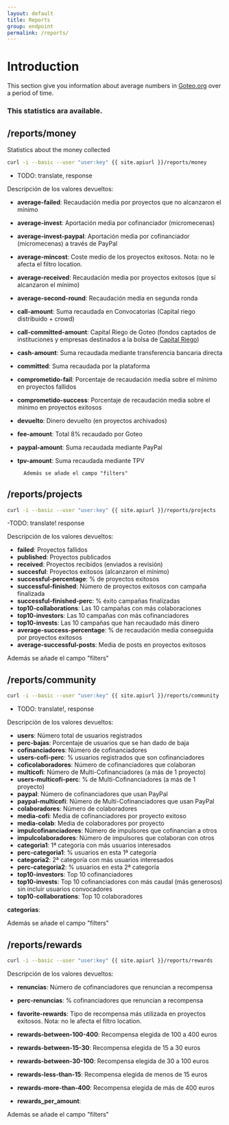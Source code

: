 ```yaml
---
layout: default
title: Reports
group: endpoint
permalink: /reports/
---
```

# Introduction

This section give you information about average numbers in [Goteo.org](http://goteo.org) over a period of time. 

### This statistics ara available.

<a name="money"></a>
## /reports/money

Statistics about the money collected

```bash
curl -i --basic --user "user:key" {{ site.apiurl }}/reports/money
```

- TODO: translate, response

Descripción de los valores devueltos:

- **average-failed**: Recaudación media por proyectos que no alcanzaron el mínimo
- **average-invest**: Aportación media por cofinanciador (micromecenas)
- **average-invest-paypal**: Aportación media por cofinanciador (micromecenas) a través de PayPal
- **average-mincost**: Coste medio de los proyectos exitosos. Nota: no le afecta el filtro location.
- **average-received**: Recaudación media por proyectos exitosos (que sí alcanzaron el mínimo)
- **average-second-round**: Recaudación media en segunda ronda
- **call-amount**: Suma recaudada en Convocatorias (Capital riego distribuido + crowd)
- **call-committed-amount**: Capital Riego de Goteo (fondos captados de instituciones y empresas destinados a la bolsa de [Capital Riego](https://goteo.org/service/resources))
- **cash-amount**: Suma recaudada mediante transferencia bancaria directa
- **committed**: Suma recaudada por la plataforma
- **comprometido-fail**: Porcentaje de recaudación media sobre el mínimo en proyectos fallidos
- **comprometido-success**: Porcentaje de recaudación media sobre el mínimo en proyectos exitosos
- **devuelto**: Dinero devuelto (en proyectos archivados)
- **fee-amount**: Total 8% recaudado por Goteo
- **paypal-amount**: Suma recaudada mediante PayPal
- **tpv-amount**: Suma recaudada mediante TPV

        Además se añade el campo "filters"

<a name="projects"></a>
## /reports/projects

```bash
curl -i --basic --user "user:key" {{ site.apiurl }}/reports/projects
```

-TODO: translate! response

Descripción de los valores devueltos:

- **failed**: Proyectos fallidos
- **published**: Proyectos publicados
- **received**: Proyectos recibidos (enviados a revisión)
- **succesful**: Proyectos exitosos (alcanzaron el mínimo)
- **successful-percentage**: % de proyectos exitosos
- **successful-finished**: Número de proyectos exitosos con campaña finalizada
- **successful-finished-perc**: % éxito campañas finalizadas
- **top10-collaborations**: Las 10 campañas con más colaboraciones
- **top10-investors**: Las 10 campañas con más cofinanciadores
- **top10-invests**: Las 10 campañas que han recaudado más dinero
- **average-success-percentage**: % de recaudación media conseguida por proyectos exitosos
- **average-successful-posts**: Media de posts en proyectos exitosos

Además se añade el campo "filters"

<a name="community"></a>
## /reports/community

```bash
curl -i --basic --user "user:key" {{ site.apiurl }}/reports/community
```

- TODO: translate!, response

Descripción de los valores devueltos:

- **users**: Número total de usuarios registrados
- **perc-bajas**: Porcentaje de usuarios que se han dado de baja
- **cofinanciadores**: Número de cofinanciadores
- **users-cofi-perc**: % usuarios registrados que son cofinanciadores
- **coficolaboradores**: Número de cofinanciadores que colaboran
- **multicofi**: Número de Multi-Cofinanciadores (a más de 1 proyecto)
- **users-multicofi-perc**: % de Multi-Cofinanciadores (a más de 1 proyecto)
- **paypal**: Número de cofinanciadores que usan PayPal
- **paypal-multicofi**: Número de Multi-Cofinanciadores que usan PayPal
- **colaboradores**: Número de colaboradores
- **media-cofi**: Media de cofinanciadores por proyecto exitoso
- **media-colab**: Media de colaboradores por proyecto
- **impulcofinanciadores**: Número de impulsores que cofinancian a otros
- **impulcolaboradores**: Número de impulsores que colaboran con otros
- **categoria1**: 1ª categoría con más usuarios interesados
- **perc-categoria1**: % usuarios en esta 1ª categoría
- **categoria2**: 2ª categoría con más usuarios interesados
- **perc-categoria2**: % usuarios en esta 2ª categoría
- **top10-investors**: Top 10 cofinanciadores
- **top10-invests**: Top 10 cofinanciadores con más caudal (más generosos) sin incluir usuarios convocadores
- **top10-collaborations**: Top 10 colaboradores

**categorias**:

Además se añade el campo "filters"

<a name="rewards"></a>
## /reports/rewards

```bash
curl -i --basic --user "user:key" {{ site.apiurl }}/reports/rewards
```

Descripción de los valores devueltos:

- **renuncias**: Número de cofinanciadores que renuncian a recompensa
- **perc-renuncias**: % cofinanciadores que renuncian a recompensa
- **favorite-rewards**: Tipo de recompensa más utilizada en proyectos exitosos. Nota: no le afecta el filtro location.
- **rewards-between-100-400**: Recompensa elegida de 100 a 400 euros
- **rewards-between-15-30**: Recompensa elegida de 15 a 30 euros
- **rewards-between-30-100**: Recompensa elegida de 30 a 100 euros
- **rewards-less-than-15**: Recompensa elegida de menos de 15 euros
- **rewards-more-than-400**: Recompensa elegida de más de 400 euros

- **rewards_per_amount**:

Además se añade el campo "filters"

